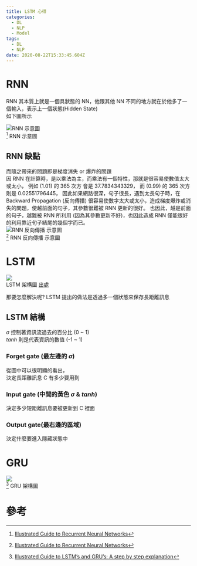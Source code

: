 ```yaml
---
title: LSTM 心得
categories:
  - DL
  - NLP
  - Model
tags:
  - DL
  - NLP
date: 2020-08-22T15:33:45.604Z
---
```


# RNN

RNN 其本質上就是一個具狀態的 NN，他跟其他 NN 不同的地方就在於他多了一個輸入，表示上一個狀態(Hidden State)  
如下圖所示

![RNN 示意圖](https://miro.medium.com/max/250/1*T_ECcHZWpjn0Ki4_4BEzow.gif)  
[^1] RNN 示意圖


## RNN 缺點
而隨之帶來的問題即是梯度消失 or 爆炸的問題  
因 RNN 在計算時，是以乘法為主，而乘法有一個特性，那就是很容易使數值太大或太小，
例如 (1.01) 的 365 次方 會是 37.7834343329，
而   (0.99) 的 365 次方 則是 0.02551796445，
因此如果網路很深，句子很長，遇到太長句子時，在 Backward Propagation (反向傳播) 很容易使數字太大或太小，造成梯度爆炸或消失的問題，使越前面的句子，其參數很難被 RNN 更新的很好。
也因此，越是前面的句子，越難被 RNN 所利用 (因為其參數更新不好)，也因此造成 RNN 僅能很好的利用靠近句子結尾的幾個字而已。  
![RNN 反向傳播 示意圖](https://miro.medium.com/max/960/1*Ku54qmCryZVBaIc6g8rjGA.gif)  
[^1] RNN 反向傳播 示意圖


# LSTM
![](https://www.researchgate.net/profile/Savvas_Varsamopoulos/publication/329362532/figure/fig5/AS:699592479870977@1543807253596/Structure-of-the-LSTM-cell-and-equations-that-describe-the-gates-of-an-LSTM-cell_W640.jpg)  
LSTM 架構圖 [出處](https://www.researchgate.net/publication/329362532_Designing_neural_network_based_decoders_for_surface_codes/figures?lo=1)   


那要怎麼解決呢? LSTM 提出的做法是透過多一個狀態來保存長距離訊息

## LSTM 結構
$\sigma$ 控制著資訊流過去的百分比 (0 ~ 1)  
$tanh$ 則是代表資訊的數值 (-1 ~ 1)

### Forget gate (最左邊的 $\sigma$)
從圖中可以很明顯的看出，  
決定長距離訊息 C 有多少要用到

### Input gate (中間的黃色 $\sigma\ \&\ tanh$)
決定多少短距離訊息要被更新到 C 裡面

### Output gate(最右邊的區域)
決定什麼要進入隱藏狀態中

# GRU 
![](https://miro.medium.com/max/1400/1*jhi5uOm9PvZfmxvfaCektw.png)  
[^2] GRU 架構圖  

# 參考
[^1]: [Illustrated Guide to Recurrent Neural Networks](https://towardsdatascience.com/illustrated-guide-to-recurrent-neural-networks-79e5eb8049c9)  
[^2]: [Illustrated Guide to LSTM’s and GRU’s: A step by step explanation](https://towardsdatascience.com/illustrated-guide-to-lstms-and-gru-s-a-step-by-step-explanation-44e9eb85bf21)  
[^3]: [RNN, LSTM & GRU](http://dprogrammer.org/rnn-lstm-gru)
